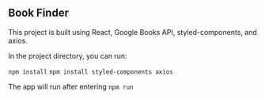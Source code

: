 ## Book Finder
This project is built using React, Google Books API, styled-components, and axios.

In the project directory, you can run:

`npm install`
`npm install styled-components axios`

The app will run after entering `npm run`
